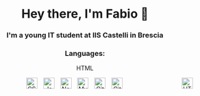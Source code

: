 <h1 align='center'>Hey there, I'm Fabio 👋</h1>

<h3 align='center'>I'm a young IT student at IIS Castelli in Brescia</h3>


<h3 align='center'>Languages:</h3>

<div align='center'>
  <div>
    <p>HTML </p>
    <img align="right" alt="HTML5" width="26px" src="https://cdn.jsdelivr.net/gh/devicons/devicon/icons/html5/html5-original.svg" style="padding-left:10px; pointer-events:none; cursor:default" />
  </div>

  <img align="center" alt="CSS3" width="26px" src="https://cdn.jsdelivr.net/gh/devicons/devicon/icons/css3/css3-original.svg" style="padding-right:10px; pointer-events:none; cursor:default" />

  <img align="center" alt="JavaScript" width="26px" src="https://cdn.jsdelivr.net/gh/devicons/devicon/icons/javascript/javascript-original.svg" style="padding-right:10px; pointer-events:none; cursor:default" />

  <img align="center" alt="Node.js" width="26px" src="https://cdn.jsdelivr.net/gh/devicons/devicon/icons/nodejs/nodejs-original.svg" style="padding-right:10px; pointer-events:none; cursor:default" />

  <img align="center" alt="MySQL" width="26px" src="https://cdn.jsdelivr.net/gh/devicons/devicon/icons/mysql/mysql-original.svg" style="padding-right:10px; pointer-events:none; cursor:default" />

  <img align="center" alt="Git" width="26px" src="https://cdn.jsdelivr.net/gh/devicons/devicon/icons/git/git-original.svg" style="padding-right:10px; pointer-events:none; cursor:default" />

  <img align="center" alt="GitHub" width="26px" src="https://user-images.githubusercontent.com/3369400/139447912-e0f43f33-6d9f-45f8-be46-2df5bbc91289.png" style="padding-right:10px; pointer-events:none; cursor:default" />
</div>